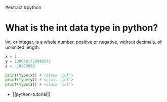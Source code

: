 #extract
#python

# What is the int data type in python?
Int, or integer, is a whole number, positive or negative, without decimals, of
unlimited length.

```python
x = 1
y = 1209481720948172
z = -10928509

print(type(x)) # <class 'int'>
print(type(y)) # <class 'int'>
print(type(z)) # <class 'int'>
```

- [[python-tutorial]]
